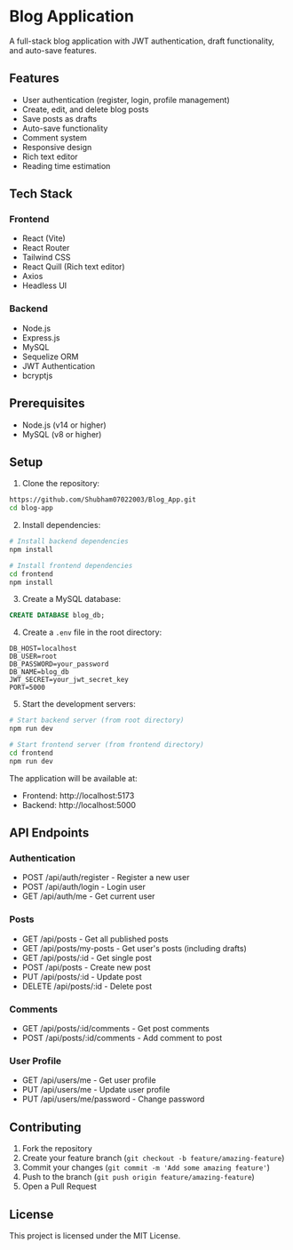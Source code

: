 # Blog Application

A full-stack blog application with JWT authentication, draft functionality, and auto-save features.

## Features

- User authentication (register, login, profile management)
- Create, edit, and delete blog posts
- Save posts as drafts
- Auto-save functionality 
- Comment system
- Responsive design
- Rich text editor
- Reading time estimation

## Tech Stack

### Frontend
- React (Vite)
- React Router
- Tailwind CSS
- React Quill (Rich text editor)
- Axios
- Headless UI

### Backend
- Node.js
- Express.js
- MySQL
- Sequelize ORM
- JWT Authentication
- bcryptjs

## Prerequisites

- Node.js (v14 or higher)
- MySQL (v8 or higher)

## Setup

1. Clone the repository:
```bash
https://github.com/Shubham07022003/Blog_App.git
cd blog-app
```

2. Install dependencies:
```bash
# Install backend dependencies
npm install

# Install frontend dependencies
cd frontend
npm install
```

3. Create a MySQL database:
```sql
CREATE DATABASE blog_db;
```

4. Create a `.env` file in the root directory:
```
DB_HOST=localhost
DB_USER=root
DB_PASSWORD=your_password
DB_NAME=blog_db
JWT_SECRET=your_jwt_secret_key
PORT=5000
```

5. Start the development servers:
```bash
# Start backend server (from root directory)
npm run dev

# Start frontend server (from frontend directory)
cd frontend
npm run dev
```

The application will be available at:
- Frontend: http://localhost:5173
- Backend: http://localhost:5000

## API Endpoints

### Authentication
- POST /api/auth/register - Register a new user
- POST /api/auth/login - Login user
- GET /api/auth/me - Get current user

### Posts
- GET /api/posts - Get all published posts
- GET /api/posts/my-posts - Get user's posts (including drafts)
- GET /api/posts/:id - Get single post
- POST /api/posts - Create new post
- PUT /api/posts/:id - Update post
- DELETE /api/posts/:id - Delete post

### Comments
- GET /api/posts/:id/comments - Get post comments
- POST /api/posts/:id/comments - Add comment to post

### User Profile
- GET /api/users/me - Get user profile
- PUT /api/users/me - Update user profile
- PUT /api/users/me/password - Change password

## Contributing

1. Fork the repository
2. Create your feature branch (`git checkout -b feature/amazing-feature`)
3. Commit your changes (`git commit -m 'Add some amazing feature'`)
4. Push to the branch (`git push origin feature/amazing-feature`)
5. Open a Pull Request

## License

This project is licensed under the MIT License. 
